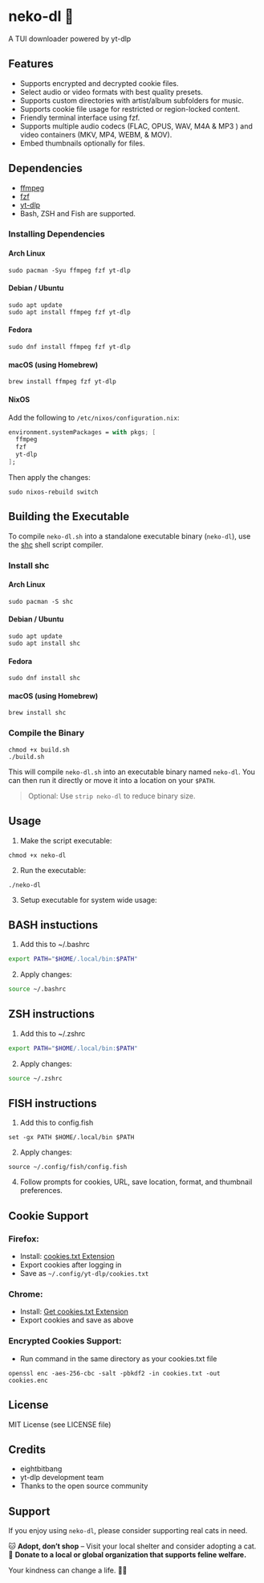 # neko-dl 🐾

A TUI downloader powered by yt-dlp

## Features

- Supports encrypted and decrypted cookie files.
- Select audio or video formats with best quality presets.
- Supports custom directories with artist/album subfolders for music.
- Supports cookie file usage for restricted or region-locked content.
- Friendly terminal interface using fzf.
- Supports multiple audio codecs (FLAC, OPUS, WAV, M4A & MP3 ) and video containers (MKV, MP4, WEBM, & MOV).
- Embed thumbnails optionally for files.

## Dependencies

- [ffmpeg](https://ffmpeg.org/)
- [fzf](https://github.com/junegunn/fzf)
- [yt-dlp](https://github.com/yt-dlp/yt-dlp)
- Bash, ZSH and Fish are supported.

### Installing Dependencies

#### Arch Linux
```bash/zsh/fish
sudo pacman -Syu ffmpeg fzf yt-dlp
```

#### Debian / Ubuntu
```bash/zsh/fish
sudo apt update
sudo apt install ffmpeg fzf yt-dlp
```

#### Fedora
```bash/zsh/fish
sudo dnf install ffmpeg fzf yt-dlp
```

#### macOS (using Homebrew)
```bash/zsh/fish
brew install ffmpeg fzf yt-dlp
```

#### NixOS
Add the following to `/etc/nixos/configuration.nix`:
```nix
environment.systemPackages = with pkgs; [
  ffmpeg
  fzf
  yt-dlp
];
```
Then apply the changes:
```bash/zsh/fish
sudo nixos-rebuild switch
```

## Building the Executable

To compile `neko-dl.sh` into a standalone executable binary (`neko-dl`), use the [shc](https://github.com/neurobin/shc) shell script compiler.

### Install shc

#### Arch Linux
```bash/zsh/fish
sudo pacman -S shc
```

#### Debian / Ubuntu
```bash/zsh/fish
sudo apt update
sudo apt install shc
```

#### Fedora
```bash/zsh/fish
sudo dnf install shc
```

#### macOS (using Homebrew)
```bash/zsh/fish
brew install shc
```

### Compile the Binary

```bash/zsh/fish
chmod +x build.sh
./build.sh
```

This will compile `neko-dl.sh` into an executable binary named `neko-dl`. You can then run it directly or move it into a location on your `$PATH`.

> Optional: Use `strip neko-dl` to reduce binary size.


## Usage

1. Make the script executable:
```bash/zsh/fish
chmod +x neko-dl
```

2. Run the executable:
```bash/zsh/fish
./neko-dl
```
3. Setup executable for system wide usage:

## BASH instuctions

1. Add this to ~/.bashrc
```bash
export PATH="$HOME/.local/bin:$PATH"
```
2. Apply changes:
```bash
source ~/.bashrc
```

## ZSH instructions

1. Add this to ~/.zshrc
```zsh
export PATH="$HOME/.local/bin:$PATH"
```
2. Apply changes:
```zsh
source ~/.zshrc
```

## FISH instructions

1. Add this to config.fish
```fish
set -gx PATH $HOME/.local/bin $PATH
```
2. Apply changes:
```fish
source ~/.config/fish/config.fish
```


4. Follow prompts for cookies, URL, save location, format, and thumbnail preferences.

## Cookie Support

### Firefox:
- Install: [cookies.txt Extension](https://addons.mozilla.org/en-US/firefox/addon/cookies-txt/)
- Export cookies after logging in
- Save as `~/.config/yt-dlp/cookies.txt`

### Chrome:
- Install: [Get cookies.txt Extension](https://chrome.google.com/webstore/detail/get-cookiestxt/kfcokbgbmbljjbfilkdfplklnibmbecp)
- Export cookies and save as above

### Encrypted Cookies Support:
- Run command in the same directory as your cookies.txt file
```bash/zsh/fish
openssl enc -aes-256-cbc -salt -pbkdf2 -in cookies.txt -out cookies.enc
```

## License

MIT License (see LICENSE file)

## Credits

- eightbitbang
- yt-dlp development team
- Thanks to the open source community


## Support

If you enjoy using `neko-dl`, please consider supporting real cats in need.

🐱 **Adopt, don’t shop** – Visit your local shelter and consider adopting a cat.  
🐾 **Donate to a local or global organization that supports feline welfare.**  

Your kindness can change a life. 🖤🐾

